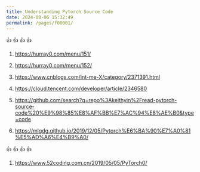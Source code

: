 ```yaml
---
title: Understanding Pytorch Source Code
date: 2024-08-06 15:32:49
permalink: /pages/f00001/
---
```


:+1: :+1: :+1: :+1:
1. https://hurray0.com/menu/151/
2. https://hurray0.com/menu/152/

1. https://www.cnblogs.com/int-me-X/category/2371391.html
2. https://cloud.tencent.com/developer/article/2346580
3. https://github.com/search?q=repo%3Akeithyin%2Fread-pytorch-source-code%20%E9%98%85%E8%AF%BB%E7%AC%94%E8%AE%B0&type=code
4. https://mlgdg.github.io/2019/12/05/Pytorch%E6%BA%90%E7%A0%81%E5%AD%A6%E4%B9%A0/
   
:+1: :+1: :+1: :+1:
1. https://www.52coding.com.cn/2019/05/05/PyTorch0/

